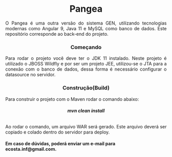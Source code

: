 
<h1 align="center"> Pangea </h1>

<p align="justify"> O Pangea é uma outra versão do sistema GEN, utilizando tecnologias modernas como Angular 9, Java 11 e MySQL como banco de dados.  
Este repositório corresponde ao back-end do projeto.
</p>

<h3 align="center"> Começando </h3>

<p align="justify"> Para rodar o projeto você deve ter o JDK 11 instalado. Neste projeto é utilizado o JBOSS Wildfly e por ser um projeto JEE, utilizou-se o JTA para a conexão com o banco de dados, dessa forma é necessário configurar o datasource no servidor.</p>

<h3 align="center"> Construção(Build) </h3>

<p align="justify">Para construir o projeto com o Maven rodar o comando abaixo: </p>
<h6 align="center"><b>mvn clean install</b></h6>

<p align="justify">Ao rodar o comando, um arquivo WAR será gerado. Este arquivo deverá ser copiado e colado dentro do servidor para deploy. </p>

<h4>Em caso de dúvidas, poderá enviar um e-mail para ecosta.inf@gmail.com.</h4>
